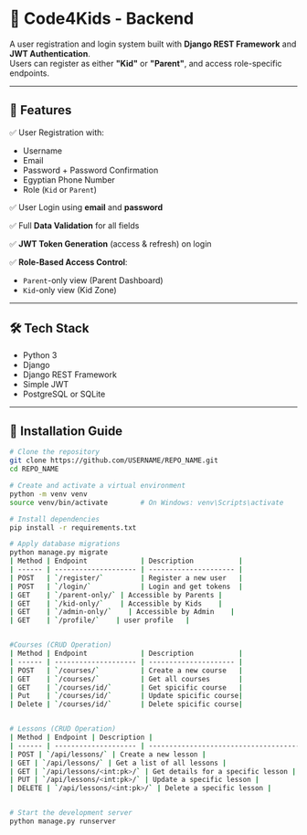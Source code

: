 # 🧠 Code4Kids - Backend

A user registration and login system built with **Django REST Framework** and **JWT Authentication**.  
Users can register as either **"Kid"** or **"Parent"**, and access role-specific endpoints.

---

## 📌 Features

✅ User Registration with:
- Username  
- Email  
- Password + Password Confirmation  
- Egyptian Phone Number  
- Role (`Kid` or `Parent`)  

✅ User Login using **email** and **password**

✅ Full **Data Validation** for all fields

✅ **JWT Token Generation** (access & refresh) on login

✅ **Role-Based Access Control**:
- `Parent`-only view (Parent Dashboard)  
- `Kid`-only view (Kid Zone)

---

## 🛠️ Tech Stack

- Python 3  
- Django  
- Django REST Framework  
- Simple JWT  
- PostgreSQL or SQLite

---

## 🚀 Installation Guide

```bash
# Clone the repository
git clone https://github.com/USERNAME/REPO_NAME.git
cd REPO_NAME

# Create and activate a virtual environment
python -m venv venv
source venv/bin/activate        # On Windows: venv\Scripts\activate

# Install dependencies
pip install -r requirements.txt

# Apply database migrations
python manage.py migrate
| Method | Endpoint             | Description           |
| ------ | -------------------- | --------------------- |
| POST   | `/register/`         | Register a new user   |
| POST   | `/login/`            | Login and get tokens  |
| GET    | `/parent-only/` | Accessible by Parents |
| GET    | `/kid-only/`    | Accessible by Kids    |
| GET    | `/admin-only/`    | Accessible by Admin    |
| GET    | `/profile/`    | user profile   |


#Courses (CRUD Operation)
| Method | Endpoint             | Description           |
| ------ | -------------------- | --------------------- |
| POST   | `/courses/`          | Create a new course   |
| GET    | `/courses/`          | Get all courses       |
| GET    | `/courses/id/`       | Get spicific course   |
| Put    | `/courses/id/`       | Update spicific course|
| Delete | `/courses/id/`       | Delete spicific course|


# Lessons (CRUD Operation)
| Method | Endpoint | Description |
| ------ | -------------------- | ------------------------------------- |
| POST | `/api/lessons/` | Create a new lesson |
| GET | `/api/lessons/` | Get a list of all lessons |
| GET | `/api/lessons/<int:pk>/` | Get details for a specific lesson |
| PUT | `/api/lessons/<int:pk>/` | Update a specific lesson |
| DELETE | `/api/lessons/<int:pk>/` | Delete a specific lesson |


# Start the development server
python manage.py runserver
